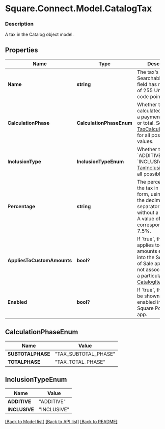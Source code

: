 # Square.Connect.Model.CatalogTax

### Description

A tax in the Catalog object model.

## Properties

Name | Type | Description | Notes
------------ | ------------- | ------------- | -------------
**Name** | **string** | The tax&#39;s name. Searchable. This field has max length of 255 Unicode code points. | [optional] 
**CalculationPhase** | **CalculationPhaseEnum** | Whether the tax is calculated based on a payment&#39;s subtotal or total. See [TaxCalculationPhase](#type-taxcalculationphase) for all possible values. | [optional] 
**InclusionType** | **InclusionTypeEnum** | Whether the tax is &#x60;ADDITIVE&#x60; or &#x60;INCLUSIVE&#x60;. See [TaxInclusionType](#type-taxinclusiontype) for all possible values. | [optional] 
**Percentage** | **string** | The percentage of the tax in decimal form, using a &#x60;&#39;.&#39;&#x60; as the decimal separator and without a &#x60;&#39;%&#39;&#x60; sign. A value of &#x60;7.5&#x60; corresponds to 7.5%. | [optional] 
**AppliesToCustomAmounts** | **bool?** | If &#x60;true&#x60;, the fee applies to custom amounts entered into the Square Point of Sale app that are not associated with a particular [CatalogItem](#type-catalogitem). | [optional] 
**Enabled** | **bool?** | If &#x60;true&#x60;, the tax will be shown as enabled in the Square Point of Sale app. | [optional] 


## CalculationPhaseEnum

Name | Value
------------ | -------------
**SUBTOTALPHASE** | "TAX_SUBTOTAL_PHASE"
**TOTALPHASE** | "TAX_TOTAL_PHASE"


## InclusionTypeEnum

Name | Value
------------ | -------------
**ADDITIVE** | "ADDITIVE"
**INCLUSIVE** | "INCLUSIVE"



[[Back to Model list]](../README.md#documentation-for-models) [[Back to API list]](../README.md#documentation-for-api-endpoints) [[Back to README]](../README.md)

